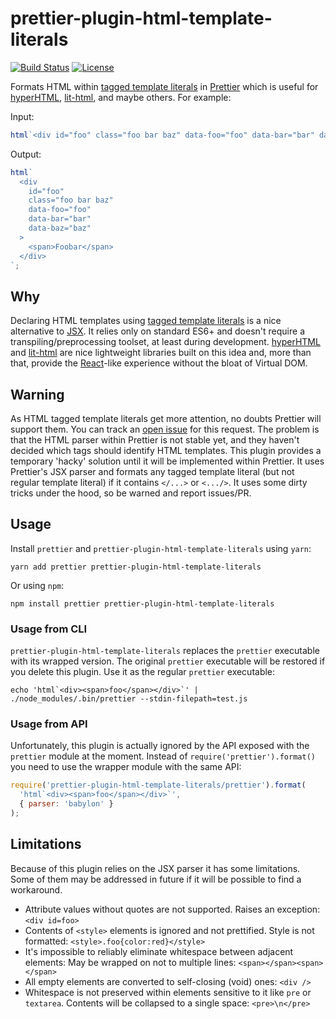 # prettier-plugin-html-template-literals

[![Build Status](https://travis-ci.com/sgtpep/prettier-plugin-html-template-literals.svg?branch=master)](https://travis-ci.com/sgtpep/prettier-plugin-html-template-literals)
[![License](https://img.shields.io/github/license/sgtpep/prettier-plugin-html-template-literals.svg)](https://opensource.org/licenses/ISC)

Formats HTML within [tagged template literals](https://developer.mozilla.org/en-US/docs/Web/JavaScript/Reference/Template_literals#Tagged_templates) in [Prettier](https://prettier.io/) which is useful for [hyperHTML](https://viperhtml.js.org/), [lit-html](https://polymer.github.io/lit-html/), and maybe others. For example:

Input:

```javascript
html`<div id="foo" class="foo bar baz" data-foo="foo" data-bar="bar" data-baz="baz"><span>Foobar</span></div>`;
```

Output:

```javascript
html`
  <div
    id="foo"
    class="foo bar baz"
    data-foo="foo"
    data-bar="bar"
    data-baz="baz"
  >
    <span>Foobar</span>
  </div>
`;
```

## Why

Declaring HTML templates using [tagged template literals](https://developer.mozilla.org/en-US/docs/Web/JavaScript/Reference/Template_literals#Tagged_templates) is a nice alternative to [JSX](https://reactjs.org/docs/introducing-jsx.html). It relies only on standard ES6+ and doesn't require a transpiling/preprocessing toolset, at least during development. [hyperHTML](https://viperhtml.js.org/) and [lit-html](https://polymer.github.io/lit-html/) are nice lightweight libraries built on this idea and, more than that, provide the [React](https://reactjs.org/)-like experience without the bloat of Virtual DOM.

## Warning

As HTML tagged template literals get more attention, no doubts Prettier will support them. You can track an [open issue](https://github.com/prettier/prettier/issues/3548) for this request. The problem is that the HTML parser within Prettier is not stable yet, and they haven't decided which tags should identify HTML templates. This plugin provides a temporary 'hacky' solution until it will be implemented within Prettier. It uses Prettier's JSX parser and formats any tagged template literal (but not regular template literal) if it contains `</...>` or `<.../>`. It uses some dirty tricks under the hood, so be warned and report issues/PR.

## Usage

Install `prettier` and `prettier-plugin-html-template-literals` using `yarn`:

```shell
yarn add prettier prettier-plugin-html-template-literals
```

Or using `npm`:

```shell
npm install prettier prettier-plugin-html-template-literals
```

### Usage from CLI

`prettier-plugin-html-template-literals` replaces the `prettier` executable with its wrapped version. The original `prettier` executable will be restored if you delete this plugin. Use it as the regular `prettier` executable:

```shell
echo 'html`<div><span>foo</span></div>`' | ./node_modules/.bin/prettier --stdin-filepath=test.js
```

### Usage from API

Unfortunately, this plugin is actually ignored by the API exposed with the `prettier` module at the moment. Instead of `require('prettier').format()` you need to use the wrapper module with the same API:

```javascript
require('prettier-plugin-html-template-literals/prettier').format(
  'html`<div><span>foo</span></div>`',
  { parser: 'babylon' }
);
```

## Limitations

Because of this plugin relies on the JSX parser it has some limitations. Some of them may be addressed in future if it will be possible to find a workaround.

- Attribute values without quotes are not supported. Raises an exception: `<div id=foo>`
- Contents of `<style>` elements is ignored and not prettified. Style is not formatted: `<style>.foo{color:red}</style>`
- It's impossible to reliably eliminate whitespace between adjacent elements: May be wrapped on not to multiple lines: `<span></span><span></span>`
- All empty elements are converted to self-closing (void) ones: `<div />`
- Whitespace is not preserved within elements sensitive to it like `pre` or `textarea`. Contents will be collapsed to a single space: `<pre>\n</pre>`
